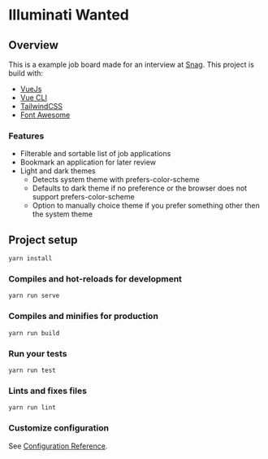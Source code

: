 # Illuminati Wanted

## Overview

This is a example job board made for an interview at [Snag](https://www.snagajob.com/about/). This project is build with:

- [VueJs](https://vuejs.org/)
- [Vue CLI](https://cli.vuejs.org/)
- [TailwindCSS](https://tailwindcss.com/)
- [Font Awesome](https://fontawesome.com/?from=io)

### Features

- Filterable and sortable list of job applications
- Bookmark an application for later review
- Light and dark themes
  - Detects system theme with prefers-color-scheme
  - Defaults to dark theme if no preference or the browser does not support prefers-color-scheme
  - Option to manually choice theme if you prefer something other then the system theme

## Project setup

```
yarn install
```

### Compiles and hot-reloads for development

```
yarn run serve
```

### Compiles and minifies for production

```
yarn run build
```

### Run your tests

```
yarn run test
```

### Lints and fixes files

```
yarn run lint
```

### Customize configuration

See [Configuration Reference](https://cli.vuejs.org/config/).
